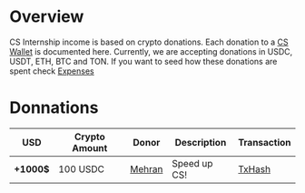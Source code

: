 # Overview
CS Internship income is based on crypto donations. Each donation to a [CS Wallet](/finance/wallets.md) is documented here.
Currently, we are accepting donations in USDC, USDT, ETH, BTC and TON.
If you want to seed how these donations are spent check [Expenses](/finance/expenses.md)

# Donnations
| USD   | Crypto Amount  | Donor | Description | Transaction |
|--     |--              |--        |--           |--           |
| **+1000$**  |100 USDC   | [Mehran](https://linkedin.com/in/mehrandvd) | Speed up CS! | [TxHash](https://etherscan.io/tx/0xf46ebd86ece7c27ad80916321e353c98fba26e49abfd681b0323b35e31288804)|
